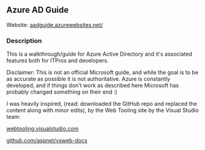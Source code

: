 ## Azure AD Guide 

Website: [aadguide.azurewebsites.net/](https://aadguide.azurewebsites.net/)

### Description

This is a walkthrough/guide for Azure Active Directory and it's associated features both for ITPros and developers.

Disclaimer: This is not an official Microsoft guide, and while the goal is to be as accurate as possible it is not authoritative. Azure is constantly developed, and if things don't work as described here Microsoft has probably changed something on their end :)

I was heavily inspired, (read: downloaded the GitHub repo and replaced the content along with minor edits), by the Web Tooling site by the Visual Studio team:

[webtooling.visualstudio.com](http://webtooling.visualstudio.com)

[github.com/aspnet/vsweb-docs](https://github.com/aspnet/vsweb-docs)